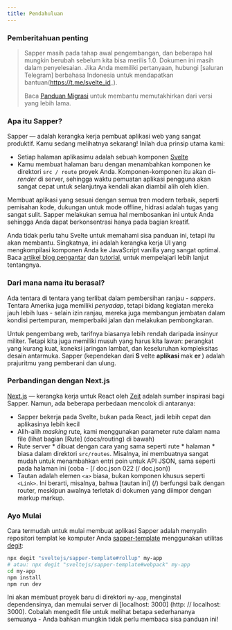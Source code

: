 ```yaml
---
title: Pendahuluan
---
```


###  Pemberitahuan penting

> Sapper masih pada tahap awal pengembangan, dan beberapa hal mungkin berubah sebelum kita bisa merilis 1.0. Dokumen ini masih dalam penyelesaian. Jika Anda memiliki pertanyaan, hubungi [saluran Telegram] berbahasa Indonesia untuk mendapatkan bantuan(https://t.me/svelte_id_).
>
> Baca [Panduan Migrasi](migrating) untuk membantu memutakhirkan dari versi yang lebih lama.

### Apa itu Sapper?

Sapper — adalah kerangka kerja pembuat aplikasi web yang sangat produktif. Kamu sedang melihatnya sekarang! Inilah dua prinsip utama kami:

* Setiap halaman aplikasimu adalah sebuah komponen [Svelte](https://svelte.dev)
* Kamu membuat halaman baru dengan menambahkan komponen ke direktori `src / route` proyek Anda. Komponen-komponen itu akan di-_render_ di server, sehingga waktu pemuatan aplikasi pengguna akan sangat cepat untuk selanjutnya kendali akan diambil alih oleh klien.

Membuat aplikasi yang sesuai dengan semua tren modern terbaik, seperti pemisahan kode, dukungan untuk mode offline, hidrasi adalah tugas yang sangat sulit. Sapper melakukan semua hal membosankan ini untuk Anda sehingga Anda dapat berkonsentrasi hanya pada bagian kreatif.

Anda tidak perlu tahu Svelte untuk memahami sisa panduan ini, tetapi itu akan membantu. Singkatnya, ini adalah kerangka kerja UI yang mengkompilasi komponen Anda ke JavaScript vanilla yang sangat optimal. Baca [artikel blog pengantar](https://svelte.dev/blog/svelte-3-rethinking-reactivity) dan [tutorial](https://svelte.dev/tutorial), untuk mempelajari lebih lanjut tentangnya.

### Dari mana nama itu berasal?

Ada tentara di tentara yang terlibat dalam pembersihan ranjau - *sappers*. Tentara Amerika juga memiliki *penyadap*, tetapi bidang kegiatan mereka jauh lebih luas - selain izin ranjau, mereka juga membangun jembatan dalam kondisi pertempuran, memperbaiki jalan dan melakukan pembongkaran.

Untuk pengembang web, tarifnya biasanya lebih rendah daripada insinyur militer. Tetapi kita juga memiliki musuh yang harus kita lawan: perangkat yang kurang kuat, koneksi jaringan lambat, dan keseluruhan kompleksitas desain antarmuka. Sapper (kependekan dari <b> S </b> velte <b> aplikasi </b> mak <b> er </b>) adalah prajuritmu yang pemberani dan ulung.

### Perbandingan dengan Next.js

[Next.js](https://github.com/zeit/next.js) — kerangka kerja untuk React oleh [Zeit](https://zeit.co) adalah sumber inspirasi bagi Sapper. Namun, ada beberapa perbedaan mencolok di antaranya:

* Sapper bekerja pada Svelte, bukan pada React, jadi lebih cepat dan aplikasinya lebih kecil
* Alih-alih _masking_ rute, kami menggunakan parameter rute dalam nama file (lihat bagian [Rute] (docs/routing) di bawah)
* Rute server * dibuat dengan cara yang sama seperti rute * halaman * biasa dalam direktori `src/routes`. Misalnya, ini membuatnya sangat mudah untuk menambahkan entri poin untuk API JSON, sama seperti pada halaman ini (coba - [/ doc.json 022 (/ doc.json))
* Tautan adalah elemen `<a>` biasa, bukan komponen khusus seperti `<Link>`. Ini berarti, misalnya, bahwa [tautan ini] (/) berfungsi baik dengan router, meskipun awalnya terletak di dokumen yang diimpor dengan markup markup.

### Ayo Mulai

Cara termudah untuk mulai membuat aplikasi Sapper adalah menyalin repositori templat ke komputer Anda [sapper-template](https://github.com/sveltejs/sapper-template) menggunakan utilitas [degit](https://github.com/Rich-Harris/degit):

```bash
npx degit "sveltejs/sapper-template#rollup" my-app
# atau: npx degit "sveltejs/sapper-template#webpack" my-app
cd my-app
npm install
npm run dev
```

Ini akan membuat proyek baru di direktori `my-app`, menginstal dependensinya, dan memulai server di [localhost: 3000] (http: // localhost: 3000). Cobalah mengedit file untuk melihat betapa sederhananya semuanya - Anda bahkan mungkin tidak perlu membaca sisa panduan ini!

